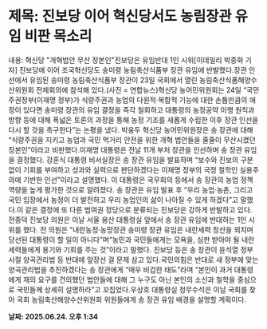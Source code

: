 # **제목: 진보당 이어 혁신당서도 농림장관 유임 비판 목소리**

  내용: 혁신당 "개혁법안 무산 장본인"진보당은 유임반대 1인 시위[이데일리 박종화 기자] 진보당에 이어 조국혁신당도 송미령 농림축산식품부 장관 유임에 반발했다.장관 인선에서 유임된 송미령 농림축산식품부 장관이 23일 국회에서 열린 농림축산식품해양수산위원회 전체회의에 참석해 있다.(사진 = 연합뉴스)혁신당 농어민위원회는 24일 “국민주권정부(이재명 정부)가 식량주권과 농업의 다원적·복합적 기능에 대한 손톱만큼의 애정이 있다면 송미령 장관의 유임 결정을 즉각 철회하고 대통령의 농정공약 이행 원칙과 방향 등에 대해 폭넓은 토론의 과정을 통해 농정 기조를 새롭게 수립한 이후 장관 인선을 다시 할 것을 촉구한다”는 논평을 냈다. 박웅두 혁신당 농어민위원장은 송 장관에 대해 “식량주권을 지키고 농업과 국민 먹거리 안전을 위한 개혁 법안들을 줄줄이 무산시켰던 장본인”이라고 비판했다.이재명 대통령은 전날 11개 부처 장관을 인선하며 송 장관 유임을 결정했다. 강훈식 대통령 비서실장은 송 장관 유임을 발표하며 “보수와 진보의 구분 없이 기회를 부여하고 성과와 실력으로 판단하겠다는 이재명 정부의 국정 철학인 실용주의에 기반한 인선”이라고 설명했다. 이 대통령은 국무회의 등에서 송 장관의 농업 정책 역량을 높게 평가한 것으로 알려졌다. 송 장관은 유임 발표 후 “우리 농업·농촌, 그리고 국민 입장에서 농정이 더 발전하고 우리 농업인의 삶이 나아질 수 있게 하겠다”고 말했다.이 같은 결정에 또 다른 범여권 정당으로 분류되는 진보당은 강하게 반발하고 있다. 전종덕 진보당 의원은 이날 서울 용산 대통령실 앞에서 송 장관 유임에 반대하는 1인 시위를 했다. 전 의원은 “내란농정·농망장관 송미령 장관 유임은 내란세력 청산을 외치며 당선된 대통령이 할 일이 아니다”며“농민과 국민들에게는 모욕을, 심판 받아야 될 내란 세력들에게 용기와 기회를 주는 것”이라고 말했다. 진보당 등은 송 장관이 윤석열 정부 시절 양곡관리법 등 반대에 앞장선 걸 문제 삼고 있다.국민의힘은 반대로 새 정부에 맞는 양곡관리법을 추진하겠다는 송 장관에게 “매우 비겁한 태도”라며 “본인이 과거 대통령에게 재의 요구를 건의했던 법안들에 대해 그 누구도 아닌 본인의 소신과 철학을 중심으로 국민들께 상세히 설명하라”고 꼬집었다.우상호 대통령실 정무수석은 이날 국회를 찾아 국회 농림축산해양수산위원회 위원들에게 송 장관 유임 배경을 설명할 계획이다.

  **날짜: 2025.06.24. 오후 1:34**